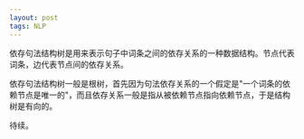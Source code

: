 ```yaml
---
layout: post
tags: NLP
---
```


依存句法结构树是用来表示句子中词条之间的依存关系的一种数据结构。节点代表词条，边代表节点间的依存关系。

依存句法结构树一般是根树，首先因为句法依存关系的一个假定是"一个词条的依赖节点是唯一的"，而且依存关系一般是指从被依赖节点指向依赖节点，于是结构树是有向的。

待续。
